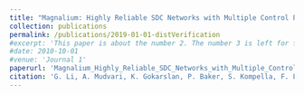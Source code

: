 ```yaml
---
title: "Magnalium: Highly Reliable SDC Networks with Multiple Control Plane Composition"
collection: publications
permalink: /publications/2019-01-01-distVerification
#excerpt: 'This paper is about the number 2. The number 3 is left for future work.'
#date: 2010-10-01
#venue: 'Journal 1'
paperurl: 'Magnalium_Highly_Reliable_SDC_Networks_with_Multiple_Control_Plane_Composition.pdf'
citation: 'G. Li, A. Mudvari, K. Gokarslan, P. Baker, S. Kompella, F. Le, Kelvin M. Marcus, J Tucker, Y. R. Yang, P Yu, " Magnalium: Highly Reliable SDC Networks with Multiple Control Plane Composition," IEEE International Conference on Smart Computing (SMARTCOMP), Washington, DC, USA, 2019'
---
```


